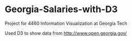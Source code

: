 # Georgia-Salaries-with-D3

Project for 4460 Information Visualization at Georgia Tech

Used D3 to show data from http://www.open.georgia.gov/
